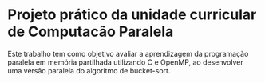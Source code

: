 # Projeto prático da unidade curricular de Computacão Paralela

Este trabalho tem como objetivo avaliar a aprendizagem da programação paralela em memória partilhada
utilizando C e OpenMP, ao desenvolver uma versão paralela do algoritmo de bucket-sort.
